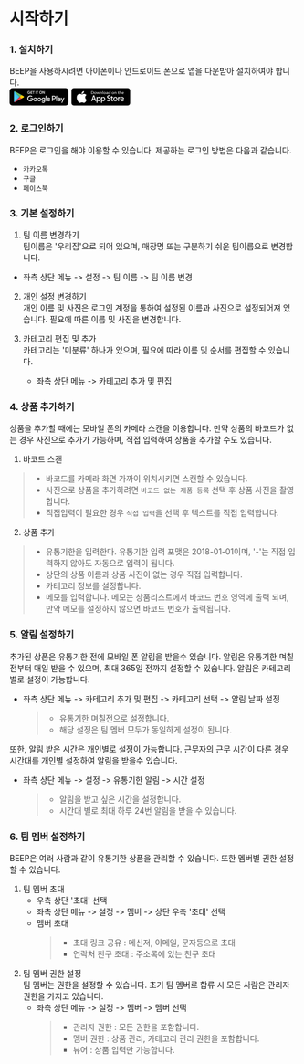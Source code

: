# 시작하기 

### 1. 설치하기
BEEP을 사용하시려면 아이폰이나 안드로이드 폰으로 앱을 다운받아 설치하여야 합니다.<br/>
[![github pages](_images/googleplay.png)](http://play.google.com/store/apps/details?id=com.bgpworks.beep)
[![github pages](_images/appstore.png)](http://itunes.apple.com/app/1242739153)

### 2. 로그인하기
BEEP은 로그인을 해야 이용할 수 있습니다. 제공하는 로그인 방법은 다음과 같습니다.
- `카카오톡`
- `구글`
- `페이스북`

### 3. 기본 설정하기
 1. 팀 이름 변경하기<br/>
     팀이름은 '우리집'으로 되어 있으며, 매장명 또는 구분하기 쉬운 팀이름으로 변경합니다.
   - 좌측 상단 메뉴 -> 설정 -> 팀 이름 -> 팀 이름 변경
   
 2. 개인 설정 변경하기<br/>
     개인 이름 및 사진은 로그인 계정을 통하여 설정된 이름과 사진으로 설정되어져 있습니다. 필요에 따른 이름 및 사진을 변경합니다.
 
 3. 카테고리 편집 및 추가<br/>
    카테고리는 '미분류' 하나가 있으며, 필요에 따라 이름 및 순서를 편집할 수 있습니다.
    - 좌측 상단 메뉴 -> 카테고리 추가 및 편집 


### 4. 상품 추가하기
상품을 추가할 때에는 모바일 폰의 카메라 스캔을 이용합니다.
만약 상품의 바코드가 없는 경우 사진으로 추가가 가능하며, 직접 입력하여 상품을 추가할 수도 있습니다.
1. 바코드 스캔 
  > * 바코드를 카메라 화면 가까이 위치시키면 스캔할 수 있습니다.
  > * 사진으로 상품을 추가하려면 `바코드 없는 제품 등록` 선택 후 상품 사진을 촬영합니다.
  > * 직접입력이 필요한 경우 `직접 입력`을 선택 후 텍스트를 직접 입력합니다. 
2.  상품 추가
  > * 유통기한을 입력한다. 유통기한 입력 포맷은 2018-01-01이며, '-'는 직접 입력하지 않아도 자동으로 입력이 됩니다.
  > * 상단의 상품 이름과 상품 사진이 없는 경우 직접 입력합니다.
  > * 카테고리 정보를 설정합니다.
  > * 메모를 입력합니다. 메모는 상품리스트에서 바코드 번호 영역에 출력 되며, 만약 메모를 설정하지 않으면 바코드 번호가 출력됩니다. 

### 5. 알림 설정하기
추가된 상품은 유통기한 전에 모바일 폰 알림을 받을수 있습니다. 알림은 유통기한 며칠전부터 매일 받을 수 있으며, 최대 365일 전까지 설정할 수 있습니다. 알림은 카테고리별로 설정이 가능합니다.
 - 좌측 상단 메뉴 -> 카테고리 추가 및 편집 -> 카테고리 선택 -> 알림 날짜 설정
   > * 유통기한 며칠전으로 설정합니다.
   > * 해당 설정은 팀 멤버 모두가 동일하게 설정이 됩니다.

또한, 알림 받은 시간은 개인별로 설정이 가능합니다. 근무자의 근무 시간이 다른 경우 시간대를 개인별 설정하여 알림을 받을수 있습니다.
 - 좌측 상단 메뉴 -> 설정 -> 유통기한 알림 -> 시간 설정
   > * 알림을 받고 싶은 시간을 설정합니다.
   > * 시간대 별로 최대 하루 24번 알림을 받을 수 있습니다.

### 6. 팀 멤버 설정하기
BEEP은 여러 사람과 같이 유통기한 상품을 관리할 수 있습니다. 또한 멤버별 권한 설정할 수 있습니다.
 1. 팀 멤버 초대<br/>
    - 우측 상단 '초대' 선택
    - 좌측 상단 메뉴 -> 설정 -> 멤버 -> 상단 우측 '초대' 선택
    - 멤버 초대
      > * 초대 링크 공유 : 메신저, 이메일, 문자등으로 초대
      > * 연락처 친구 초대 : 주소록에 있는 친구 초대
 2. 팀 멤버 권한 설정<br/>
     팀 멤버는 권한을 설정할 수 있습니다. 초기 팀 멤버로 합류 시 모든 사람은 관리자 권한을 가지고 있습니다.
    - 좌측 상단 메뉴 -> 설정 -> 멤버 -> 멤버 선택
      > * 관리자 권한 : 모든 권한을 포함합니다.
      > * 멤버 권한 : 상품 관리, 카테고리 관리 권한을 포함합니다.
      > * 뷰어 : 상품 입력만 가능합니다.

